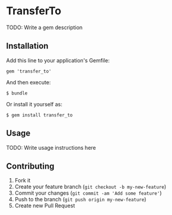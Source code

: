 # TransferTo

TODO: Write a gem description

## Installation

Add this line to your application's Gemfile:

    gem 'transfer_to'

And then execute:

    $ bundle

Or install it yourself as:

    $ gem install transfer_to

## Usage

TODO: Write usage instructions here

## Contributing

1. Fork it
2. Create your feature branch (`git checkout -b my-new-feature`)
3. Commit your changes (`git commit -am 'Add some feature'`)
4. Push to the branch (`git push origin my-new-feature`)
5. Create new Pull Request
